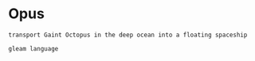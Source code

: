 # Opus 
    
    transport Gaint Octopus in the deep ocean into a floating spaceship
    
    gleam language
